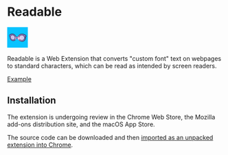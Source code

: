 # Readable

![Comparison of a Twitter post before and after using Readable. Before, the tweet has text that cannot be read by a screen reader. After, the tweet has readable text. Above the comparison, an in-image caption reads: "Converts non-standard text to scree reader-compatible text."](icons/48.png)

Readable is a Web Extension that converts "custom font" text on webpages to standard characters, which can be read as intended by screen readers.

[Example](https://jsfiddle.net/w029hxp4/1/)

## Installation

The extension is undergoing review in the Chrome Web Store, the Mozilla add-ons distribution site, and the macOS App Store.

The source code can be downloaded and then [imported as an unpacked extension into Chrome](https://webkul.com/blog/how-to-install-the-unpacked-extension-in-chrome/).
